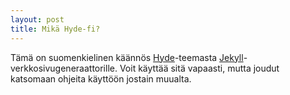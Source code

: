 ```yaml
---
layout: post
title: Mikä Hyde-fi?
---
```


Tämä on suomenkielinen käännös [Hyde](http://hyde.getpoole.com/)-teemasta [Jekyll](http://jekyllrb.com/)-verkkosivugeneraattorille. Voit käyttää sitä vapaasti, mutta joudut katsomaan ohjeita käyttöön jostain muualta.